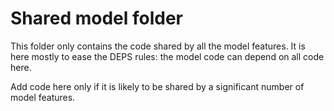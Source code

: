 # Shared model folder

This folder only contains the code shared by all the model features.
It is here mostly to ease the DEPS rules: the model code can depend on all code
here.

Add code here only if it is likely to be shared by a significant number of
model features.


